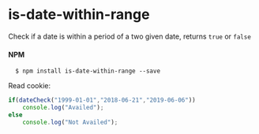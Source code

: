 # is-date-within-range
Check if a date is within a period of a two given date, returns `true` or `false`

#### NPM
```
  $ npm install is-date-within-range --save
```

Read cookie:

```javascript
if(dateCheck("1999-01-01","2018-06-21","2019-06-06"))
    console.log("Availed");
else
    console.log("Not Availed");
```


